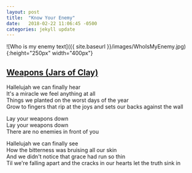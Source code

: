 ```yaml
---
layout: post
title:  "Know Your Enemy"
date:   2018-02-22 11:06:45 -0500
categories: jekyll update
---
```


![Who is my enemy text]({{ site.baseurl }}/images/WhoIsMyEnemy.jpg){:height="250px" width="400px"}  

## [Weapons (Jars of Clay)](https://www.youtube.com/watch?v=fCt-kdJTUks)  

Hallelujah we can finally hear  
It's a miracle we feel anything at all  
Things we planted on the worst days of the year  
Grow to fingers that rip at the joys and sets our backs against the wall  

Lay your weapons down  
Lay your weapons down  
There are no enemies in front of you  

Hallelujah we can finally see  
How the bitterness was bruising all our skin  
And we didn't notice that grace had run so thin  
Til we're falling apart and the cracks in our hearts let the truth sink in  

